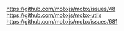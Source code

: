 https://github.com/mobxjs/mobx/issues/48
https://github.com/mobxjs/mobx-utils
https://github.com/mobxjs/mobx/issues/681